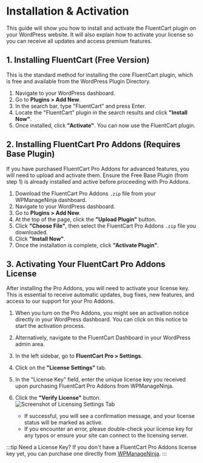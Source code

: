# Installation & Activation

This guide will show you how to install and activate the FluentCart plugin on your WordPress website. It will also explain how to activate your license so you can receive all updates and access premium features.

## 1. Installing FluentCart (Free Version)

This is the standard method for installing the core FluentCart plugin, which is free and available from the WordPress Plugin Directory.

1.  Navigate to your WordPress dashboard.
2.  Go to **Plugins > Add New**.
3.  In the search bar, type "FluentCart" and press Enter.
4.  Locate the "FluentCart" plugin in the search results and click **"Install Now"**.
5.  Once installed, click **"Activate"**. You can now use the FluentCart plugin.

## 2. Installing FluentCart Pro Addons (Requires Base Plugin)

If you have purchased FluentCart Pro Addons for advanced features, you will need to upload and activate them. Ensure the Free Base Plugin (from step 1) is already installed and active before proceeding with Pro Addons.

1.  Download the FluentCart Pro Addons `.zip` file from your WPManageNinja dashboard.
2.  Navigate to your WordPress dashboard.
3.  Go to **Plugins > Add New**.
4.  At the top of the page, click the **"Upload Plugin"** button.
5.  Click **"Choose File"**, then select the FluentCart Pro Addons `.zip` file you downloaded.
6.  Click **"Install Now"**.
7.  Once the installation is complete, click **"Activate Plugin"**.

## 3. Activating Your FluentCart Pro Addons License

After installing the Pro Addons, you will need to activate your license key. This is essential to receive automatic updates, bug fixes, new features, and access to our support for your Pro Addons.

1.  When you turn on the Pro Addons, you might see an activation notice directly in your WordPress dashboard. You can click on this notice to start the activation process.
2.  Alternatively, navigate to the FluentCart Dashboard in your WordPress admin area.
3.  In the left sidebar, go to **FluentCart Pro > Settings**.
4.  Click on the **"License Settings"** tab.
5.  In the "License Key" field, enter the unique license key you received upon purchasing FluentCart Pro Addons from WPManageNinja.

6.  Click the **"Verify License"** button.
 ![Screenshot of Licensing Settings Tab](/images/settings-configuration/license-settings-tab.png)
    * If successful, you will see a confirmation message, and your license status will be marked as active.
    * If you encounter an error, please double-check your license key for any typos or ensure your site can connect to the licensing server.

:::tip Need a License Key?
If you don't have a FluentCart Pro Addons license key yet, you can purchase one directly from [WPManageNinja](https://wpmanageninja.com/your-purchase-link-here).
:::

